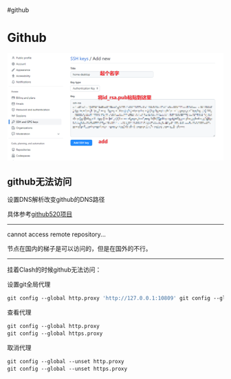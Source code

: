 #github

# Github



![image-20221226103720874](assets/image-20221226103720874.png)

## github无法访问

设置DNS解析改变github的DNS路径

具体参考[github520项目](https://github.com/521xueweihan/GitHub520)

---

cannot access remote repository...

节点在国内的梯子是可以访问的，但是在国外的不行。

---

挂着Clash的时候github无法访问：

设置git全局代理

```bash
git config --global http.proxy 'http://127.0.0.1:10809' git config --global https.proxy 'http://127.0.0.1:10809' # OR git config --global http.proxy 'socks5://127.0.0.1:10808' git config --global https.proxy 'socks5://127.0.0.1:10808'
```

查看代理

```bash
git config --global http.proxy
git config --global https.proxy
```

取消代理

```bash
git config --global --unset http.proxy 
git config --global --unset https.proxy
```

